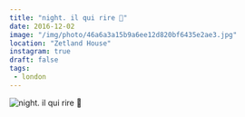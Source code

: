 ```yaml
---
title: "night. il qui rire 🎉"
date: 2016-12-02
image: "/img/photo/46a6a3a15b9a6ee12d820bf6435e2ae3.jpg"
location: "Zetland House"
instagram: true
draft: false
tags:
 - london
---
```


![night. il qui rire 🎉](/img/photo/46a6a3a15b9a6ee12d820bf6435e2ae3.jpg)
